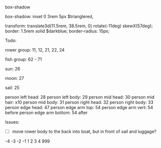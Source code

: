 

box-shadow

box-shadow: inset 0 3rem 5px $trianglered,

<offset-x><offset-y><blur-radius><spread-radius><color>






transform: translate3d(11.5rem, 38.5rem, 0) rotate(-11deg) skewX(57deg);
      border: 1.5rem solid $darkblue;
      border-radius: 15px;



Todo: 


rower group:
11, 12, 21, 22, 24


fish group:
62 - 71


sun: 26

moon: 27

sail: 25

person left head: 28
person left body: 29
person mid head: 30
person mid hair: x10
person mid body: 31
person right head: 32
person right body: 33
person edge head: 47
person edge arm top: 54
person edge arm vert: 54 before
person edge arm bottom: 54 after




Issues:

- [ ] move rower body to the back into boat, but in front of sail and luggage?


<!-- 73/10/2 -->

-4
-3
-2
-1
1
2
3
4
999